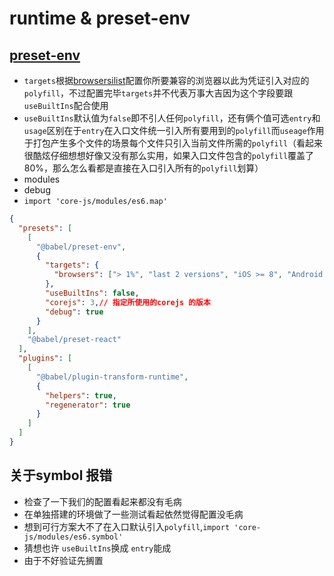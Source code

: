 # runtime & preset-env

## [preset-env](https://www.babeljs.cn/docs/babel-preset-env)

- `targets`根据[browsersilist](https://github.com/browserslist/browserslist)配置你所要兼容的浏览器以此为凭证引入对应的`polyfill`，不过配置完毕`targets`并不代表万事大吉因为这个字段要跟`useBuiltIns`配合使用
- `useBuiltIns`默认值为`false`即不引人任何`polyfill`，还有俩个值可选`entry`和`usage`区别在于`entry`在入口文件统一引入所有要用到的`polyfill`而`useage`作用于打包产生多个文件的场景每个文件只引入当前文件所需的`polyfill`（看起来很酷炫仔细想想好像又没有那么实用，如果入口文件包含的`polyfill`覆盖了80%，那么怎么看都是直接在入口引入所有的`polyfill`划算）
- modules
- debug
- `import 'core-js/modules/es6.map'`
  
```json
{
  "presets": [
    [
      "@babel/preset-env",
      {
        "targets": {
          "browsers": ["> 1%", "last 2 versions", "iOS >= 8", "Android >= 4"]
        },
        "useBuiltIns": false,
        "corejs": 3,// 指定所使用的corejs 的版本
        "debug": true
      }
    ],
    "@babel/preset-react"
  ],
  "plugins": [
    [
      "@babel/plugin-transform-runtime",
      {
        "helpers": true,
        "regenerator": true
      }
    ]
  ]
}
```

## 关于symbol 报错

- 检查了一下我们的配置看起来都没有毛病
- 在单独搭建的环境做了一些测试看起依然觉得配置没毛病
- 想到可行方案大不了在入口默认引入`polyfill`,`import 'core-js/modules/es6.symbol'`
- 猜想也许 `useBuiltIns`换成 `entry`能成
- 由于不好验证先搁置